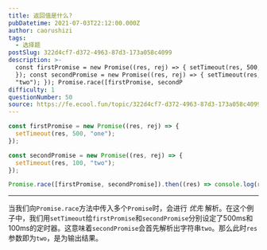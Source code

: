 ```yaml
---
title: 返回值是什么?
pubDatetime: 2021-07-03T22:12:00.000Z
author: caorushizi
tags:
  - 选择题
postSlug: 322d4cf7-d372-4963-87d3-173a058c4099
description: >-
  const firstPromise = new Promise((res, rej) => { setTimeout(res, 500, "one");
  }); const secondPromise = new Promise((res, rej) => { setTimeout(res, 100,
  "two"); }); Promise.race([firstPromise, secondP
difficulty: 1
questionNumber: 50
source: https://fe.ecool.fun/topic/322d4cf7-d372-4963-87d3-173a058c4099
---
```


```javascript
const firstPromise = new Promise((res, rej) => {
  setTimeout(res, 500, "one");
});

const secondPromise = new Promise((res, rej) => {
  setTimeout(res, 100, "two");
});

Promise.race([firstPromise, secondPromise]).then((res) => console.log(res));
```

---

当我们向`Promise.race`方法中传入多个`Promise`时，会进行 _优先_ 解析。在这个例子中，我们用`setTimeout`给`firstPromise`和`secondPromise`分别设定了500ms和100ms的定时器。这意味着`secondPromise`会首先解析出字符串`two`。那么此时`res`参数即为`two`，是为输出结果。
